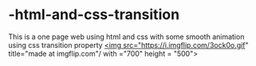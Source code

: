 # -html-and-css-transition
 This is a one page web using html and css with some smooth animation using css transition property
<a href="https://imgflip.com/gif/3ock0o"><img src="https://i.imgflip.com/3ock0o.gif" title="made at imgflip.com"/ with ="700" height = "500"></a>
